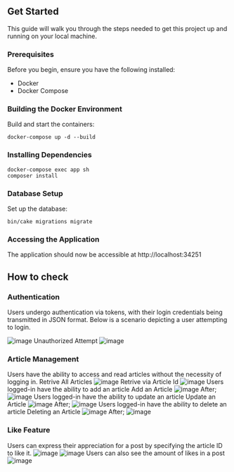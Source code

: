 ## Get Started

This guide will walk you through the steps needed to get this project up and running on your local machine.

### Prerequisites

Before you begin, ensure you have the following installed:

- Docker
- Docker Compose

### Building the Docker Environment

Build and start the containers:

```
docker-compose up -d --build
```

### Installing Dependencies

```
docker-compose exec app sh
composer install
```

### Database Setup

Set up the database:

```
bin/cake migrations migrate
```

### Accessing the Application

The application should now be accessible at http://localhost:34251

## How to check

### Authentication
Users undergo authentication via tokens, with their login credentials being transmitted in JSON format. 
Below is a scenario depicting a user attempting to login.

![image](https://github.com/sumstudent/coding-test-php/assets/61895002/a5c8f96d-5cc5-4ca2-8bca-2cea2deddc14)
Unauthorized Attempt
![image](https://github.com/sumstudent/coding-test-php/assets/61895002/ea936f7a-bdc8-4a3f-b11e-19c4357db21b)


### Article Management
Users have the ability to access and read articles without the necessity of logging in.
Retrive All Articles
![image](https://github.com/sumstudent/coding-test-php/assets/61895002/8859cc8f-a918-4b68-bbc1-9d8ba85552d1)
Retrive via Article Id
![image](https://github.com/sumstudent/coding-test-php/assets/61895002/9c6fdfff-ed69-4af8-a640-2901c19749d2)
Users logged-in have the ability to add an article
Add an Article
![image](https://github.com/sumstudent/coding-test-php/assets/61895002/4f66176a-eb56-4493-937f-6a84c3d646dc)
After;
![image](https://github.com/sumstudent/coding-test-php/assets/61895002/cc1f4fdc-2977-4a0f-b1e2-bc35c02f9153)
Users logged-in have the ability to update an article
Update an Article
![image](https://github.com/sumstudent/coding-test-php/assets/61895002/6fb70b90-cf26-4d77-bd56-cfb7d29fdf1c)
After;
![image](https://github.com/sumstudent/coding-test-php/assets/61895002/ca2b8f84-3dcc-4229-84c4-fc9a74b7e765)
Users logged-in have the ability to delete an article
Deleting an Article
![image](https://github.com/sumstudent/coding-test-php/assets/61895002/a0dbae3a-f915-4ab0-968c-22a0a943cdff)
After;
![image](https://github.com/sumstudent/coding-test-php/assets/61895002/3afc3de6-03dd-41b6-935d-4a8a2145b506)



### Like Feature
Users can express their appreciation for a post by specifying the article ID to like it.
![image](https://github.com/sumstudent/coding-test-php/assets/61895002/a844f9f9-2ffe-48c0-9709-4ec612265286)
![image](https://github.com/sumstudent/coding-test-php/assets/61895002/3fead8f4-922d-4e19-a0da-9e892083ab91)
Users can also see the amount of likes in a post
![image](https://github.com/sumstudent/coding-test-php/assets/61895002/77364069-658d-4be7-b1ac-5b807273348f)




